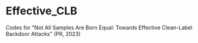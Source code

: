 # Effective_CLB
Codes for "Not All Samples Are Born Equal: Towards Effective Clean-Label Backdoor Attacks" (PR, 2023)
